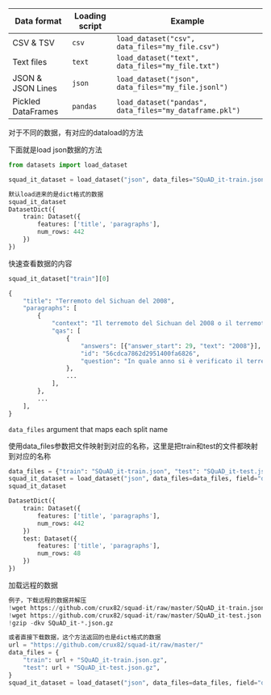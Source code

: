 | Data format        | Loading script | Example                                                 |
| ------------------ | -------------- | ------------------------------------------------------- |
| CSV & TSV          | `csv`          | `load_dataset("csv", data_files="my_file.csv")`         |
| Text files         | `text`         | `load_dataset("text", data_files="my_file.txt")`        |
| JSON & JSON Lines  | `json`         | `load_dataset("json", data_files="my_file.jsonl")`      |
| Pickled DataFrames | `pandas`       | `load_dataset("pandas", data_files="my_dataframe.pkl")` |



对于不同的数据，有对应的dataload的方法

下面就是load json数据的方法

```python
from datasets import load_dataset

squad_it_dataset = load_dataset("json", data_files="SQuAD_it-train.json", field="data")

默认load进来的是dict格式的数据
squad_it_dataset
DatasetDict({
    train: Dataset({
        features: ['title', 'paragraphs'],
        num_rows: 442
    })
})
```



快速查看数据的内容

```python
squad_it_dataset["train"][0]

{
    "title": "Terremoto del Sichuan del 2008",
    "paragraphs": [
        {
            "context": "Il terremoto del Sichuan del 2008 o il terremoto...",
            "qas": [
                {
                    "answers": [{"answer_start": 29, "text": "2008"}],
                    "id": "56cdca7862d2951400fa6826",
                    "question": "In quale anno si è verificato il terremoto nel Sichuan?",
                },
                ...
            ],
        },
        ...
    ],
}
```





`data_files` argument that maps each split name

使用data_files参数把文件映射到对应的名称，这里是把train和test的文件都映射到对应的名称

```python
data_files = {"train": "SQuAD_it-train.json", "test": "SQuAD_it-test.json"}
squad_it_dataset = load_dataset("json", data_files=data_files, field="data")
squad_it_dataset

DatasetDict({
    train: Dataset({
        features: ['title', 'paragraphs'],
        num_rows: 442
    })
    test: Dataset({
        features: ['title', 'paragraphs'],
        num_rows: 48
    })
})
```





加载远程的数据

```python
例子，下载远程的数据并解压
!wget https://github.com/crux82/squad-it/raw/master/SQuAD_it-train.json.gz
!wget https://github.com/crux82/squad-it/raw/master/SQuAD_it-test.json.gz
!gzip -dkv SQuAD_it-*.json.gz

或者直接下载数据，这个方法返回的也是dict格式的数据
url = "https://github.com/crux82/squad-it/raw/master/"
data_files = {
    "train": url + "SQuAD_it-train.json.gz",
    "test": url + "SQuAD_it-test.json.gz",
}
squad_it_dataset = load_dataset("json", data_files=data_files, field="data")

```

